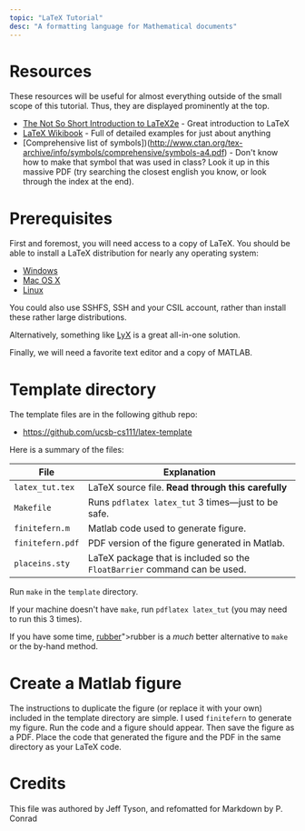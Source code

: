 ```yaml
---
topic: "LaTeX Tutorial"
desc: "A formatting language for Mathematical documents"
---
```



# Resources


These resources will be useful for almost everything outside
of the small scope of this tutorial. Thus, they are displayed
prominently at the top.


* [<i class="far fa-file-pdf"></i> The Not So Short Introduction to LaTeX2e](http://tobi.oetiker.ch/lshort/lshort.pdf) - Great introduction to LaTeX
* [LaTeX Wikibook](http://en.wikibooks.org/wiki/LaTeX) - Full of detailed examples for just about anything
* [Comprehensive list of symbols])(http://www.ctan.org/tex-archive/info/symbols/comprehensive/symbols-a4.pdf) - Don't know
   how to make that symbol that was used in class? Look it up in this
   massive PDF (try searching the closest english you know, or look
   through the index at the end).


# Prerequisites

First and foremost, you will need access to a copy of LaTeX.
You should be able to install a LaTeX distribution for nearly any operating system:



* [Windows](http://miktex.org/)
* [Mac OS X](http://mactex-wiki.tug.org/wiki/index.php/Main_Page)
* [Linux](http://tug.org/texlive/)


You could also use SSHFS, SSH and your CSIL account, rather
than install these rather large distributions.

Alternatively, something like [LyX](http://www.lyx.org/) is a great
all-in-one solution.
	    
Finally, we will need a favorite text editor and a copy of MATLAB.
		


# Template directory
		
The template files are in the following github repo:

* <i class="fab fa-github"></i><https://github.com/ucsb-cs111/latex-template>

Here is a summary of the files:
			   

| File             | Explanation |
|------------------|-------------|
| `latex_tut.tex`  | LaTeX source file. **Read through this carefully** |
| `Makefile`       | Runs `pdflatex latex_tut` 3 times&mdash;just to be safe. |
| `finitefern.m`   | Matlab code used to generate figure. |
| `finitefern.pdf` | PDF version of the figure generated in Matlab.
| `placeins.sty`   | LaTeX package that is included so the `FloatBarrier` command can be used. |

Run `make` in the `template` directory.

If your machine doesn't have `make`, run `pdflatex latex_tut` (you may need to run this 3 times).

If you have some time, [rubber](https://launchpad.net/rubber)">rubber</a> is a *much*
better alternative to `make` or the by-hand method.

# Create a Matlab figure

The instructions to duplicate the figure (or replace it with your own)
included in the template directory are simple.  I used
`finitefern` to generate my figure.  Run the code and a figure
should appear.  Then save the figure as a PDF.  Place the code that
generated the figure and the PDF in the same directory as your LaTeX
code.

# Credits

This file was authored by Jeff Tyson, and refomatted for Markdown by P. Conrad
